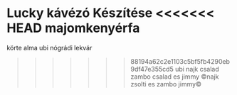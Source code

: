 Lucky kávézó
Készítése
<<<<<<< HEAD
majomkenyérfa
=======
körte
alma
ubi nógrádi lekvár
>>>>>>> 88194a62c2e1103c5bf5fb4290eb9df47e355cd5
ubi najk csalad
zambo csalad es jimmy
©najk zsolti es zambo jimmy©